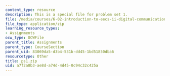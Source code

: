 ```yaml
---
content_type: resource
description: This is a special file for problem set 1.
file: /media/courses/6-02-introduction-to-eecs-ii-digital-communication-systems-fall-2012/a7f2a8b3ae8da74d4d450c94c32c425a_ps1.zip
file_type: application/zip
learning_resource_types:
- Assignments
ocw_type: OCWFile
parent_title: Assignments
parent_type: CourseSection
parent_uid: 83069da5-d3b4-531b-dd45-1bd51850dba6
resourcetype: Other
title: ps1.zip
uid: a7f2a8b3-ae8d-a74d-4d45-0c94c32c425a
---
```

